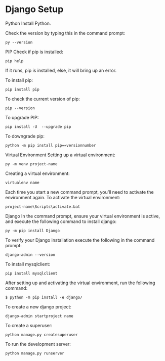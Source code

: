 # Django Setup

Python
Install Python.

Check the version by typing this in the command prompt:
```
py --version
```

PIP
Check if pip is installed:

```
pip help
```
If it runs, pip is installed, else, it will bring up an error.

To install pip:
```
pip install pip
```

To check the current version of pip:
```
pip --version
```

To upgrade PIP:
```
pip install -U  --upgrade pip
```

To downgrade pip:
```
python -m pip install pip==versionnumber
```

Virtual Environment
Setting up a virtual environment:
```
py -m venv project-name
```

Creating a virtual environment:
```
virtualenv name
```

Each time you start a new command prompt, you’ll need to activate the environment again.
To activate the virtual environment:
```
project-name\Scripts\activate.bat
```

Django
In the command prompt, ensure your virtual environment is active, and execute the following command to install django:
```
py -m pip install Django
```

To verify your Django installation execute the following in the command prompt:
```
django-admin --version
```

To install mysqlclient:
```
pip install mysqlclient
```

After setting up and activating the virtual environment, run the following command:
```
$ python -m pip install -e django/
```

To create a new django project:
```
django-admin startproject name
```

To create a superuser:
```
python manage.py createsuperuser
```

To run the development server:
```
python manage.py runserver
```



